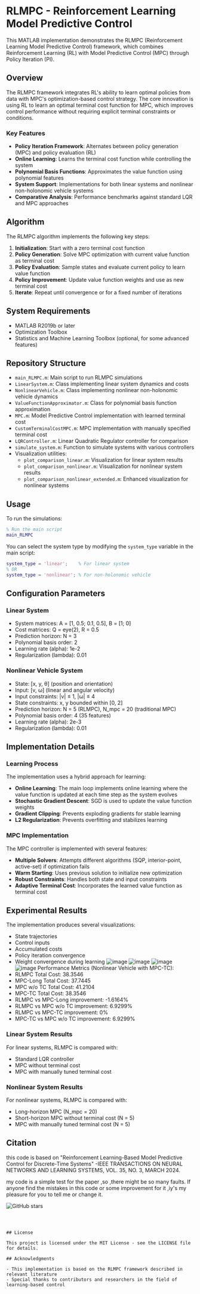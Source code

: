 # RLMPC - Reinforcement Learning Model Predictive Control

This MATLAB implementation demonstrates the RLMPC (Reinforcement Learning Model Predictive Control) framework, which combines Reinforcement Learning (RL) with Model Predictive Control (MPC) through Policy Iteration (PI).

## Overview

The RLMPC framework integrates RL's ability to learn optimal policies from data with MPC's optimization-based control strategy. The core innovation is using RL to learn an optimal terminal cost function for MPC, which improves control performance without requiring explicit terminal constraints or conditions.


### Key Features

- **Policy Iteration Framework**: Alternates between policy generation (MPC) and policy evaluation (RL)
- **Online Learning**: Learns the terminal cost function while controlling the system
- **Polynomial Basis Functions**: Approximates the value function using polynomial features
- **System Support**: Implementations for both linear systems and nonlinear non-holonomic vehicle systems
- **Comparative Analysis**: Performance benchmarks against standard LQR and MPC approaches

## Algorithm

The RLMPC algorithm implements the following key steps:

1. **Initialization**: Start with a zero terminal cost function
2. **Policy Generation**: Solve MPC optimization with current value function as terminal cost
3. **Policy Evaluation**: Sample states and evaluate current policy to learn value function 
4. **Policy Improvement**: Update value function weights and use as new terminal cost
5. **Iterate**: Repeat until convergence or for a fixed number of iterations

## System Requirements

- MATLAB R2019b or later
- Optimization Toolbox
- Statistics and Machine Learning Toolbox (optional, for some advanced features)

## Repository Structure

- `main_RLMPC.m`: Main script to run RLMPC simulations
- `LinearSystem.m`: Class implementing linear system dynamics and costs
- `NonlinearVehicle.m`: Class implementing nonlinear non-holonomic vehicle dynamics
- `ValueFunctionApproximator.m`: Class for polynomial basis function approximation
- `MPC.m`: Model Predictive Control implementation with learned terminal cost
- `CustomTerminalCostMPC.m`: MPC implementation with manually specified terminal cost
- `LQRController.m`: Linear Quadratic Regulator controller for comparison
- `simulate_system.m`: Function to simulate systems with various controllers
- Visualization utilities:
  - `plot_comparison_linear.m`: Visualization for linear system results
  - `plot_comparison_nonlinear.m`: Visualization for nonlinear system results
  - `plot_comparison_nonlinear_extended.m`: Enhanced visualization for nonlinear systems

## Usage

To run the simulations:

```matlab
% Run the main script
main_RLMPC
```

You can select the system type by modifying the `system_type` variable in the main script:

```matlab
system_type = 'linear';    % For linear system
% OR
system_type = 'nonlinear'; % For non-holonomic vehicle
```

## Configuration Parameters

### Linear System
- System matrices: A = [1, 0.5; 0.1, 0.5], B = [1; 0]
- Cost matrices: Q = eye(2), R = 0.5
- Prediction horizon: N = 3
- Polynomial basis order: 2
- Learning rate (alpha): 1e-2
- Regularization (lambda): 0.01

### Nonlinear Vehicle System
- State: [x, y, θ] (position and orientation)
- Input: [v, ω] (linear and angular velocity)
- Input constraints: |v| ≤ 1, |ω| ≤ 4
- State constraints: x, y bounded within [0, 2]
- Prediction horizon: N = 5 (RLMPC), N_mpc = 20 (traditional MPC)
- Polynomial basis order: 4 (35 features)
- Learning rate (alpha): 2e-3
- Regularization (lambda): 0.01

## Implementation Details

### Learning Process
The implementation uses a hybrid approach for learning:
- **Online Learning**: The main loop implements online learning where the value function is updated at each time step as the system evolves
- **Stochastic Gradient Descent**: SGD is used to update the value function weights
- **Gradient Clipping**: Prevents exploding gradients for stable learning
- **L2 Regularization**: Prevents overfitting and stabilizes learning

### MPC Implementation
The MPC controller is implemented with several features:
- **Multiple Solvers**: Attempts different algorithms (SQP, interior-point, active-set) if optimization fails
- **Warm Starting**: Uses previous solution to initialize new optimization
- **Robust Constraints**: Handles both state and input constraints
- **Adaptive Terminal Cost**: Incorporates the learned value function as terminal cost

## Experimental Results

The implementation produces several visualizations:
- State trajectories
- Control inputs
- Accumulated costs
- Policy iteration convergence
- Weight convergence during learning
![image](https://github.com/user-attachments/assets/cd22c41d-de86-47bf-b812-0002d1ee8bbe)
![image](https://github.com/user-attachments/assets/f67f5a30-45d3-4b03-9cfd-d15304e60a09)
![image](https://github.com/user-attachments/assets/2bb0f49d-c23f-4b60-8af9-d2428c95f604)
![image](https://github.com/user-attachments/assets/cbba04b0-5883-491d-a244-7cd2a416ff16)
Performance Metrics (Nonlinear Vehicle with MPC-TC):
- RLMPC Total Cost: 38.3546
- MPC-Long Total Cost: 37.7445
- MPC w/o TC Total Cost: 41.2104
- MPC-TC Total Cost: 38.3546
- RLMPC vs MPC-Long improvement: -1.6164%
- RLMPC vs MPC w/o TC improvement: 6.9299%
- RLMPC vs MPC-TC improvement: 0%
- MPC-TC vs MPC w/o TC improvement: 6.9299%

### Linear System Results
For linear systems, RLMPC is compared with:
- Standard LQR controller
- MPC without terminal cost
- MPC with manually tuned terminal cost

### Nonlinear System Results
For nonlinear systems, RLMPC is compared with:
- Long-horizon MPC (N_mpc = 20)
- Short-horizon MPC without terminal cost (N = 5)
- MPC with manually tuned terminal cost (N = 5)

## Citation

 this code is based on "Reinforcement Learning-Based Model Predictive Control for Discrete-Time Systems" -IEEE TRANSACTIONS ON NEURAL NETWORKS AND LEARNING SYSTEMS, VOL. 35, NO. 3, MARCH 2024.
 
 my code is a simple test for the paper ,so ,there might be so many faults.  If anyone find the mistakes in this code or some improvement for it ,iy's my pleasure for you to tell me or change it.


![GitHub stars](https://img.shields.io/github/stars/lmcggg/RL-based-MPC-for-dts.svg?style=social)
```



## License

This project is licensed under the MIT License - see the LICENSE file for details.

## Acknowledgments

- This implementation is based on the RLMPC framework described in relevant literature
- Special thanks to contributors and researchers in the field of learning-based control 

